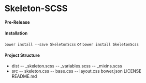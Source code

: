 # Skeleton-SCSS
#### Pre-Release

#### Installation
`bower install --save SkeletonScss` or `bower install SkeletonScss`

#### Project Structure

- dist
-- _skeleton.scss
-- _variables.scss
-- _mixins.scss
- src
-- skeleton.css
-- base.css
-- layout.css
bower.json
LICENSE
README.md